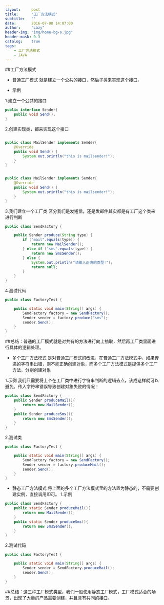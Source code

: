 ```yaml
---
layout:     post
title:      "工厂方法模式"
subtitle:   ""
date:       2016-07-08 14:07:00
author:     "Lazy"
header-img: "img/home-bg-o.jpg"
header-mask: 0.3
catalog:    true
tags:
    - 工厂方法模式
    - JAVA
---
```






##工厂方法模式
- 普通工厂模式
		就是建立一个公共的接口，然后子类来实现这个接口。

- 示例

1.建立一个公共的接口

```java
public interface Sender{
	public void Send();
}

```

2.创建实现类，都来实现这个接口


```java

public class MailSender implements Semder{
    @Override
    public void Send() {
        System.out.println("this is mailsender!");
    }
}

```


```java

public class MailSender implements Semder{
    @Override
    public void Send() {
        System.out.println("this is mailsender!");
    }
}

```
3.我们建立一个工厂类
 区分我们是发短信，还是发邮件其实都是有工厂这个类来进行判断


```java
public class SendFactory {

	public Sender produce(String type) {
		if ("mail".equals(type)) {
			return new MailSender();
		} else if ("sms".equals(type)) {
			return new SmsSender();
		} else {
			System.out.println("请输入正确的类型!");
			return null;
		}
	}
}

```

4.测试代码


```java
public class FactoryTest {

	public static void main(String[] args) {
		SendFactory factory = new SendFactory();
		Sender sender = factory.produce("sms");
		sender.Send();
	}
}

```

##总结：普通的工厂模式就是对共有的方法进行向上抽取，然后再工厂类里面进行具体的逻辑处理。

- 多个工厂方法模式
是对普通工厂模式的改进，在普通工厂方法模式中，如果传递的字符串出错，则不能正确创建对象，而多个工厂方法模式是提供多个工厂方法，分别创建对象

1.示例
我们只需要将上个在工厂类中进行字符串判断的逻辑去点，该成这样就可以避免，传入字符串错误导致创建对象失败的情况！

```java
public class SendFactory {
	public Sender produceMail(){
		return new MailSender();
	}
	public Sender produceSms(){
		return new SmsSender();
	}
}

```

2.测试类

```java
public class FactoryTest {

	public static void main(String[] args) {
		SendFactory factory = new SendFactory();
		Sender sender = factory.produceMail();
		sender.Send();
	}
}

```

- 静态工厂方法模式 将上面的多个工厂方法模式里的方法置为静态的，不需要创建实例，直接调用即可。
1.示例


```java
public class SendFactory {
	public static Sender produceMail(){
		return new MailSender();
	}
	public static Sender produceSms(){
		return new SmsSender();
	}
}

```
2.测试代码

```java
public class FactoryTest {

	public static void main(String[] args) {
		Sender sender = SendFactory.produceMail();
		sender.Send();
	}
}
```



##总结：这三种工厂模式类型，我们一般使用静态工厂模式，工厂模式适合的场景，出现了大量的产品需要创建，并且具有共同的接口。

